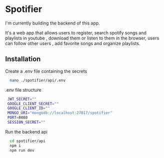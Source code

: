 
# Spotifier

I'm currently building the backend of this app.

It's a web app that allows users to register, search spotify songs and playlists in youtube , download them or listen to them in the browser, users can follow other users , add favorite songs and organize playlists.

## Installation
Create a .env file containing the secrets
```bash
  nano ./spotifier/api/.env
```
.env file structure
```bash
 JWT_SECRET=""
 GOOGLE_CLIENT_SECRET=""
 GOOGLE_CLIENT_ID=""
 MONGO_URI="mongodb://localhost:27017/spotifier"
 PORT=8080
 SESSION_SECRET=""
```

Run the backend api
```bash
  cd spotifier/api
  npm i 
  npm run dev
```
    

